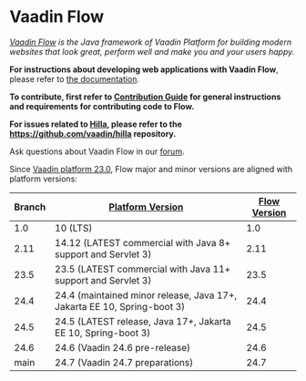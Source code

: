 Vaadin Flow
======
*[Vaadin Flow](https://vaadin.com/flow) is the Java framework of Vaadin Platform for building modern websites that look great, perform well and make you and your users happy.*

**For instructions about developing web applications with Vaadin Flow**, please refer to [the documentation](https://vaadin.com/docs/latest/flow/overview).

**To contribute, first refer to [Contribution Guide](/CONTRIBUTING.md) for general instructions and requirements for contributing code to Flow.**

**For issues related to [Hilla](https://hilla.dev/), please refer to the https://github.com/vaadin/hilla repository.**

Ask questions about Vaadin Flow in our [forum](https://vaadin.com/forum/c/flow/8).

Since [Vaadin platform 23.0](https://github.com/vaadin/platform), Flow major and minor versions are aligned with platform versions:

| Branch | [Platform Version](https://github.com/vaadin/platform/releases)         | [Flow Version](https://github.com/vaadin/flow/releases) |
|--------|-------------------------------------------------------------------------|---------------------------------------------------------|
| 1.0    | 10 (LTS)                                                                | 1.0                                                     |
| 2.11   | 14.12 (LATEST commercial with Java 8+ support and Servlet 3)            | 2.11                                                    |
| 23.5   | 23.5 (LATEST commercial with Java 11+ support and Servlet 3)            | 23.5                                                    |
| 24.4   | 24.4 (maintained minor release, Java 17+, Jakarta EE 10, Spring-boot 3) | 24.4                                                    |
| 24.5   | 24.5 (LATEST release, Java 17+, Jakarta EE 10, Spring-boot 3)           | 24.5                                                    |
| 24.6   | 24.6 (Vaadin 24.6 pre-release)                                          | 24.6                                                    |
| main   | 24.7 (Vaadin 24.7 preparations)                                         | 24.7                                                    |
